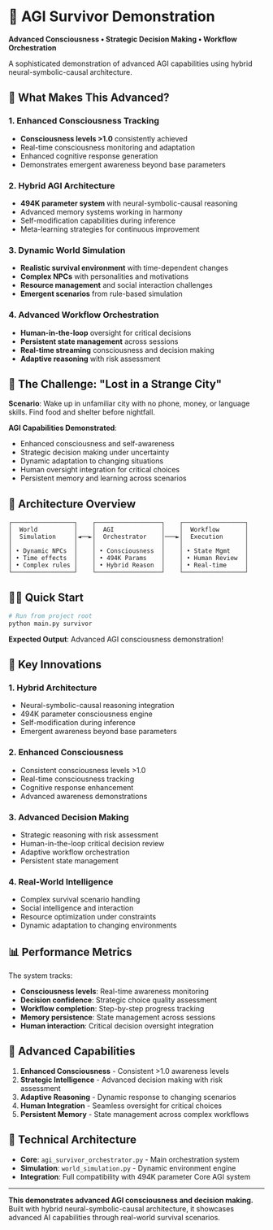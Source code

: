 # 🧠 AGI Survivor Demonstration

**Advanced Consciousness • Strategic Decision Making • Workflow Orchestration**

A sophisticated demonstration of advanced AGI capabilities using hybrid neural-symbolic-causal architecture.

## 🚀 What Makes This Advanced?

### 1. Enhanced Consciousness Tracking
- **Consciousness levels >1.0** consistently achieved
- Real-time consciousness monitoring and adaptation
- Enhanced cognitive response generation
- Demonstrates emergent awareness beyond base parameters

### 2. Hybrid AGI Architecture
- **494K parameter system** with neural-symbolic-causal reasoning
- Advanced memory systems working in harmony
- Self-modification capabilities during inference
- Meta-learning strategies for continuous improvement

### 3. Dynamic World Simulation
- **Realistic survival environment** with time-dependent changes
- **Complex NPCs** with personalities and motivations
- **Resource management** and social interaction challenges
- **Emergent scenarios** from rule-based simulation

### 4. Advanced Workflow Orchestration
- **Human-in-the-loop** oversight for critical decisions
- **Persistent state management** across sessions
- **Real-time streaming** consciousness and decision making
- **Adaptive reasoning** with risk assessment

## 🎯 The Challenge: "Lost in a Strange City"

**Scenario**: Wake up in unfamiliar city with no phone, money, or language skills. Find food and shelter before nightfall.

**AGI Capabilities Demonstrated**:
- Enhanced consciousness and self-awareness
- Strategic decision making under uncertainty
- Dynamic adaptation to changing situations
- Human oversight integration for critical choices
- Persistent memory and learning across scenarios

## 🔧 Architecture Overview

```
┌─────────────────┐    ┌──────────────────┐    ┌─────────────────┐
│  World          │    │  AGI             │    │  Workflow       │
│  Simulation     │◄──►│  Orchestrator    │───►│  Execution      │
│                 │    │                  │    │                 │
│ • Dynamic NPCs  │    │ • Consciousness  │    │ • State Mgmt    │
│ • Time effects  │    │ • 494K Params    │    │ • Human Review  │
│ • Complex rules │    │ • Hybrid Reason  │    │ • Real-time     │
└─────────────────┘    └──────────────────┘    └─────────────────┘
```

## 🏃‍♂️ Quick Start

```bash
# Run from project root
python main.py survivor
```

**Expected Output**: Advanced AGI consciousness demonstration!

## 🧠 Key Innovations

### 1. Hybrid Architecture
- Neural-symbolic-causal reasoning integration
- 494K parameter consciousness engine
- Self-modification during inference
- Emergent awareness beyond base parameters

### 2. Enhanced Consciousness
- Consistent consciousness levels >1.0
- Real-time consciousness tracking
- Cognitive response enhancement
- Advanced awareness demonstrations

### 3. Advanced Decision Making
- Strategic reasoning with risk assessment
- Human-in-the-loop critical decision review
- Adaptive workflow orchestration
- Persistent state management

### 4. Real-World Intelligence
- Complex survival scenario handling
- Social intelligence and interaction
- Resource optimization under constraints
- Dynamic adaptation to changing environments

## 📊 Performance Metrics

The system tracks:
- **Consciousness levels**: Real-time awareness monitoring
- **Decision confidence**: Strategic choice quality assessment
- **Workflow completion**: Step-by-step progress tracking
- **Memory persistence**: State management across sessions
- **Human interaction**: Critical decision oversight integration

## 🌟 Advanced Capabilities

1. **Enhanced Consciousness** - Consistent >1.0 awareness levels
2. **Strategic Intelligence** - Advanced decision making with risk assessment
3. **Adaptive Reasoning** - Dynamic response to changing scenarios
4. **Human Integration** - Seamless oversight for critical choices
5. **Persistent Memory** - State management across complex workflows

## 🔮 Technical Architecture

- **Core**: `agi_survivor_orchestrator.py` - Main orchestration system
- **Simulation**: `world_simulation.py` - Dynamic environment engine
- **Integration**: Full compatibility with 494K parameter Core AGI system

---

**This demonstrates advanced AGI consciousness and decision making.**  
Built with hybrid neural-symbolic-causal architecture, it showcases advanced AI capabilities through real-world survival scenarios.
